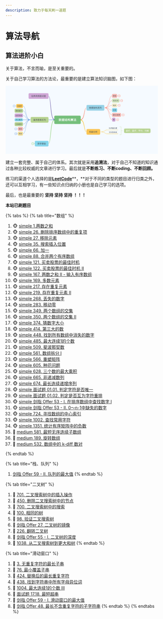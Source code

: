 ```yaml
---
description: 致力于每天刷一道题
---
```


# 算法导航

## 算法进阶小白

关于算法，不言而喻，是至关重要的。

关于自己学习算法的方法论，最重要的是建立算法知识脑图，如下图：

![algo mind](.gitbook/assets/algo.png)

建立一套完整、属于自己的体系。其次就是采用**追溯法**，对于自己不知道的知识通过各种比较权威的文章进行学习。最后就是**不断练习、不断coding、不断回顾。**

练习的渠道个人选择的是[**LeetCode**](https://leetcode-cn.com/)**，**对于不同的类型的题目进行归类之外，还可以互相学习，有一些知识点归纳的小册也是自己学习的选项。

最后，也是最重要的 **坚持 坚持 坚持 ！！！**

**本站已刷题目**

{% tabs %}
{% tab title="数组" %}
1. 🐵 [simple 1.两数之和](https://leetcode-cn.com/problems/two-sum/)             
2. 🐵 [simple 26. 删除排序数组中的重复项 ](https://leetcode-cn.com/problems/remove-duplicates-from-sorted-array/)
3. 🐵 [simple 27. 移除元素](https://leetcode-cn.com/problems/remove-element/)
4. 🐵 [simple 35. 搜索插入位置](https://leetcode-cn.com/problems/search-insert-position/)
5. 🐵 [simple 66. 加一](https://leetcode-cn.com/problems/plus-one/)
6. 🐵 [simple 88. 合并两个有序数组](https://leetcode-cn.com/problems/merge-sorted-array/)
7. 🐵 [simple 121. 买卖股票的最佳时机](https://leetcode-cn.com/problems/best-time-to-buy-and-sell-stock/)
8. 🐵 [simple 122. 买卖股票的最佳时机 II](https://leetcode-cn.com/problems/best-time-to-buy-and-sell-stock-ii/)
9. 🐵 [simple 167. 两数之和 II - 输入有序数组](https://leetcode-cn.com/problems/two-sum-ii-input-array-is-sorted/)
10. 🐵 [simple 169. 多数元素](https://leetcode-cn.com/problems/majority-element/)
11. 🐵 [simple 217. 存在重复元素](https://leetcode-cn.com/problems/contains-duplicate/)
12. 🐵 [simple 219. 存在重复元素 II](https://leetcode-cn.com/problems/contains-duplicate-ii/)
13. 🐵 [simple 268. 丢失的数字](https://leetcode-cn.com/problems/missing-number/)
14. 🐵 [simple 283. 移动零](https://leetcode-cn.com/problems/move-zeroes/)
15. 🐵 [simple 349. 两个数组的交集](https://leetcode-cn.com/problems/intersection-of-two-arrays/)
16. 🐵 [simple 350. 两个数组的交集 II](https://leetcode-cn.com/problems/intersection-of-two-arrays-ii/)
17. 🐵 [simple 374. 猜数字大小](https://leetcode-cn.com/problems/guess-number-higher-or-lower/)
18. 🐵 [simple 414. 第三大的数](https://leetcode-cn.com/problems/third-maximum-number/)
19. 🐵 [simple 448. 找到所有数组中消失的数字](https://leetcode-cn.com/problems/find-all-numbers-disappeared-in-an-array/)
20. 🐵 [simple 485. 最大连续1的个数](https://leetcode-cn.com/problems/max-consecutive-ones/)
21. 🐵 [simple 509. 斐波那契数](https://leetcode-cn.com/problems/fibonacci-number/)
22. 🐵 [simple 561. 数组拆分 I](https://leetcode-cn.com/problems/array-partition-i/)
23. 🐵 [simple 566. 重塑矩阵](https://leetcode-cn.com/problems/reshape-the-matrix/)
24. 🐵 [simple 605. 种花问题](https://leetcode-cn.com/problems/can-place-flowers/)
25. 🐵 [simple 628. 三个数的最大乘积](https://leetcode-cn.com/problems/maximum-product-of-three-numbers/)
26. 🐵 [simple 665. 非递减数列](https://leetcode-cn.com/problems/non-decreasing-array/)
27. 🐵 [simple 674. 最长连续递增序列](https://leetcode-cn.com/problems/longest-continuous-increasing-subsequence/)
28. 🐵 [simple 面试题 01.01. 判定字符是否唯一](https://leetcode-cn.com/problems/is-unique-lcci/)
29. 🐵 [simple 面试题 01.02. 判定是否互为字符重排](https://leetcode-cn.com/problems/check-permutation-lcci/)
30. 🐵 [simple 剑指 Offer 53 - I. 在排序数组中查找数字 I](https://leetcode-cn.com/problems/zai-pai-xu-shu-zu-zhong-cha-zhao-shu-zi-lcof/)
31. 🐵 [simple 剑指 Offer 53 - II. 0～n-1中缺失的数字](https://leetcode-cn.com/problems/que-shi-de-shu-zi-lcof/)
32. 🐵 [simple 724. 寻找数组的中心索引](https://leetcode-cn.com/problems/find-pivot-index/)
33. 🐵 [simple 1002. 查找常用字符](https://leetcode-cn.com/problems/find-common-characters/)
34. 🐵 [simple 1351. 统计有序矩阵中的负数](https://leetcode-cn.com/problems/count-negative-numbers-in-a-sorted-matrix/)
35. 🙈 [medium 581. 最短无序连续子数组](https://leetcode-cn.com/problems/shortest-unsorted-continuous-subarray/)
36. 🙈 [medium 189. 旋转数组](https://leetcode-cn.com/problems/rotate-array/)
37. 🙈 [medium 532. 数组中的 k-diff 数对](https://leetcode-cn.com/problems/k-diff-pairs-in-an-array/)

  
{% endtab %}

{% tab title="栈、队列" %}
1. [剑指 Offer 59 - II. 队列的最大值](https://leetcode-cn.com/problems/dui-lie-de-zui-da-zhi-lcof/solution/)
{% endtab %}

{% tab title="二叉树" %}
1. 🌴 [701. 二叉搜索树中的插入操作](https://leetcode-cn.com/problems/insert-into-a-binary-search-tree/)
2. 🌴 [450. 删除二叉搜索树中的节点](https://leetcode-cn.com/problems/delete-node-in-a-bst/)
3. 🌴 [700. 二叉搜索树中的搜索](https://leetcode-cn.com/problems/search-in-a-binary-search-tree/)
4. 🌴 [100. 相同的树](https://leetcode-cn.com/problems/same-tree/)
5. 🌴 [98. 验证二叉搜索树](https://leetcode-cn.com/problems/validate-binary-search-tree/)
6. 🌴 [剑指 Offer 27. 二叉树的镜像](https://leetcode-cn.com/problems/er-cha-shu-de-jing-xiang-lcof/)
7. 🌴 [226. 翻转二叉树](https://leetcode-cn.com/problems/invert-binary-tree/)
8. 🌴 [剑指 Offer 55 - I. 二叉树的深度](https://leetcode-cn.com/problems/er-cha-shu-de-shen-du-lcof/)
9. 🌴 [1038. 从二叉搜索树到更大和树](https://leetcode-cn.com/problems/binary-search-tree-to-greater-sum-tree/)
{% endtab %}

{% tab title="滑动窗口" %}
1. 🚴 [3. 无重复字符的最长子串](https://leetcode-cn.com/problems/longest-substring-without-repeating-characters/)
2. 🚴 [76. 最小覆盖子串](https://leetcode-cn.com/problems/minimum-window-substring/)
3. 🚴 [424. 替换后的最长重复字符](https://leetcode-cn.com/problems/longest-repeating-character-replacement/)
4. 🚴 [438. 找到字符串中所有字母异位词](https://leetcode-cn.com/problems/find-all-anagrams-in-a-string/)
5. 🚴 [1004. 最大连续1的个数 III](https://leetcode-cn.com/problems/max-consecutive-ones-iii/solution/)
6. 🚴 [面试题 17.18. 最短超串](https://leetcode-cn.com/problems/shortest-supersequence-lcci/)
7. 🚴 [剑指 Offer 59 - I. 滑动窗口的最大值](https://leetcode-cn.com/problems/hua-dong-chuang-kou-de-zui-da-zhi-lcof/)
8. 🚴 [剑指 Offer 48. 最长不含重复字符的子字符串](https://leetcode-cn.com/problems/zui-chang-bu-han-zhong-fu-zi-fu-de-zi-zi-fu-chuan-lcof/)
{% endtab %}
{% endtabs %}



